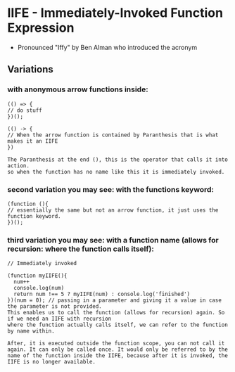 # IIFE - Immediately-Invoked Function Expression

* Pronounced "Iffy" by Ben Alman who introduced the acronym

## Variations

### with anonymous arrow functions inside: 
```
(() => {
// do stuff
})();

(() -> {
// When the arrow function is contained by Paranthesis that is what makes it an IIFE
})

The Paranthesis at the end (), this is the operator that calls it into action.
so when the function has no name like this it is immediately invoked. 

```

### second variation you may see: with the functions keyword: 
```
(function (){
// essentially the same but not an arrow function, it just uses the function keyword.
})();

```

### third variation you may see: with a function name (allows for recursion: where the function calls itself):
```
// Immediately invoked

(function myIIFE(){
  num++
  console.log(num)
  return num !== 5 ? myIIFE(num) : console.log('finished')
})(num = 0); // passing in a parameter and giving it a value in case the parameter is not provided. 
This enables us to call the function (allows for recursion) again. So if we need an IIFE with recursion 
where the function actually calls itself, we can refer to the function by name within.

After, it is executed outside the function scope, you can not call it again. It can only be called once. It would only be referred to by the name of the function inside the IIFE, because after it is invoked, the IIFE is no longer available. 


```

